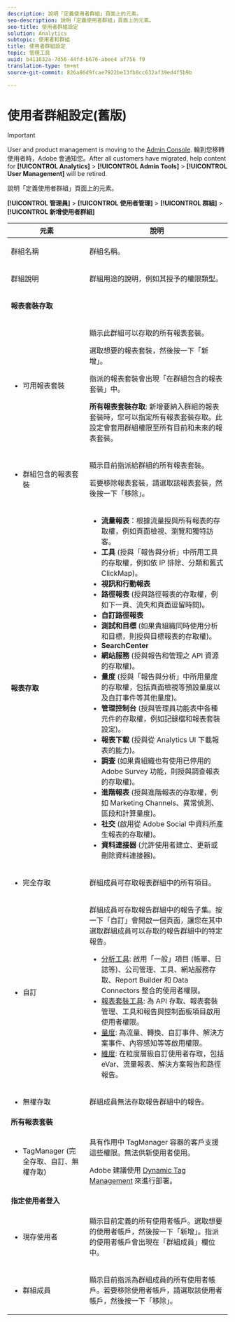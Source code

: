 ```yaml
---
description: 說明「定義使用者群組」頁面上的元素。
seo-description: 說明「定義使用者群組」頁面上的元素。
seo-title: 使用者群組設定
solution: Analytics
subtopic: 使用者和群組
title: 使用者群組設定
topic: 管理工具
uuid: b411032a-7d56-44fd-b676-abee4 af756 f9
translation-type: tm+mt
source-git-commit: 826a86d9fcae7922be13fb8cc632af39ed4f5b9b

---
```



# 使用者群組設定(舊版)

>[!IMPORTANT]
>
>User and product management is moving to the [Admin Console](https://helpx.adobe.com/enterprise/using/admin-console.html). 輪到您移轉使用者時，Adobe 會通知您。After all customers have migrated, help content for **[!UICONTROL Analytics]** &gt; **[!UICONTROL Admin Tools]** &gt; **[!UICONTROL User Management]** will be retired.

說明「定義使用者群組」頁面上的元素。

**[!UICONTROL 管理員]** &gt; **[!UICONTROL 使用者管理]** &gt; **[!UICONTROL 群組]** &gt; **[!UICONTROL 新增使用者群組]**

<table id="table_85E9EBF7984545C780631D6C2090BD99"> 
 <thead> 
  <tr> 
   <th colname="col1" class="entry"> 元素 </th> 
   <th colname="col2" class="entry"> 說明 </th> 
  </tr> 
 </thead>
 <tbody> 
  <tr> 
   <td colname="col1"> <p>群組名稱 </p> </td> 
   <td colname="col2"> <p>群組名稱。 </p> </td> 
  </tr> 
  <tr> 
   <td colname="col1"> <p>群組說明 </p> </td> 
   <td colname="col2"> <p>群組用途的說明，例如其授予的權限類型。 </p> </td> 
  </tr> 
  <tr> 
   <td colname="col1"> <p><b>報表套裝存取</b> </p> </td> 
   <td colname="col2"> </td> 
  </tr> 
  <tr> 
   <td colname="col1"> <p> 
     <ul id="ul_62D4A028A1194E02B2F0D364D01E741C"> 
      <li id="li_11ADAD0A625046409B4FCCEF1D14E1E6">可用報表套裝 </li> 
     </ul> </p> </td> 
   <td colname="col2"> <p>顯示此群組可以存取的所有報表套裝。 </p> <p>選取想要的報表套裝，然後按一下<span class="uicontrol">「新增」</span>。 </p> <p>指派的報表套裝會出現<span class="wintitle">「在群組包含的報表套裝」</span>中。 </p> <p><b>所有報表套裝存取</b>: 新增要納入群組的報表套裝時，您可以指定<span class="uicontrol">所有報表套裝存取</span>。此設定會套用群組權限至所有目前和未來的報表套裝。 </p> </td> 
  </tr> 
  <tr> 
   <td colname="col1"> <p> 
     <ul id="ul_2615D113681C402E8F6B2A844B402626"> 
      <li id="li_6E04FC6AE26F4052835EF3AE51CDE2E3">群組包含的報表套裝 </li> 
     </ul> </p> </td> 
   <td colname="col2"> <p>顯示目前指派給群組的所有報表套裝。 </p> <p>若要移除報表套裝，請選取該報表套裝，然後按一下「<span class="uicontrol">移除</span>」。 </p> </td> 
  </tr> 
  <tr> 
   <td colname="col1"> <p><b>報表存取</b> </p> </td> 
   <td colname="col2"> 
    <draft-comment> 
     <p> 
      <ul id="ul_81ABB1701BEC44ECB548F98EB818F83B"> 
       <li id="li_FCE10A56AF904C9CBCE24AC91025639C"><b>流量報表</b>：根據流量授與所有報表的存取權，例如頁面檢視、瀏覽和獨特訪客。 </li> 
       <li id="li_2742B7A661FC45F496DFFBBB6CE675DE"><b>工具</b> (授與「報告與分析」中所用工具的存取權，例如依 IP 排除、分類和舊式 ClickMap)。 </li> 
       <li id="li_88D54C31211B4A38B46FF64651718865"><b>視訊和行動報表</b> </li> 
       <li id="li_DBC756832B52433DA6467EA8AEC02DBA"><b>路徑報表</b> (授與路徑報表的存取權，例如下一頁、流失和頁面逗留時間)。 </li> 
       <li id="li_D0B1B964C071441EAEC919DD7CC08E3D"><b>自訂路徑報表</b> </li> 
       <li id="li_D63F60FF2DD2418A876B53404634D12D"><b>測試和目標 </b>(如果貴組織同時使用分析和目標，則授與目標報表的存取權)。 </li> 
       <li id="li_03CE1718D51049D596DB061932D97506"><b>SearchCenter</b> </li> 
       <li id="li_78AB0BCEDBA946718F90B6D7AB52CB80"><b>網站服務 </b>(授與報告和管理之 API 資源的存取權)。 </li> 
       <li id="li_DCA83780F6214AF1A82255BC977744F1"><b>量度</b> (授與「報告與分析」中所用量度的存取權，包括頁面檢視等預設量度以及自訂事件等其他量度)。</li> 
       <li id="li_A200E3CED33D4B15BFD30CBDD930912C"><b>管理控制台 </b>(授與管理員功能表中各種元件的存取權，例如記錄檔和報表套裝設定)。 </li> 
       <li id="li_CF3FA04D402A47618401633BA8583010"><b>報表下載</b> (授與從 Analytics UI 下載報表的能力)。 </li> 
       <li id="li_03AC2D9FF43648CB90E514C62DC31217"><b>調查</b> (如果貴組織也有使用已停用的 Adobe Survey 功能，則授與調查報表的存取權)。 </li> 
       <li id="li_9FC3F25F335641B5AC9232BDC2DCCECA"><b>進階報表</b> (授與進階報表的存取權，例如 Marketing Channels、異常偵測、區段和計算量度)。 </li> 
       <li id="li_DB56BEB8D31A4918B5CCD3CBBC1DF40A"><b>社交</b> (啟用從 Adobe Social 中資料所產生報表的存取權)。 </li> 
       <li id="li_3C2F4F91B92A4CD9BCDD69E6FCE85EEE"><b>資料連接器 </b>(允許使用者建立、更新或刪除資料連接器)。 </li> 
      </ul> </p> 
    </draft-comment> </td> 
  </tr> 
  <tr> 
   <td colname="col1"> <p> 
     <ul id="ul_CE3DC9C5D63348E48D72BEC32C9A2B45"> 
      <li id="li_9636E0FA37BE4FE48F8723F46C96FFC4">完全存取 </li> 
     </ul> </p> </td> 
   <td colname="col2"> <p>群組成員可存取報表群組中的所有項目。 </p> </td> 
  </tr> 
  <tr> 
   <td colname="col1"> <p> 
     <ul id="ul_B573C170710545F0BF5CC3675A8F7ECA"> 
      <li id="li_238BA42873E24953A0D73443F36BD7C8">自訂 </li> 
     </ul> </p> </td> 
   <td colname="col2"> <p>群組成員可存取報告群組中的報告子集。按一下「<span class="uicontrol">自訂</span>」會開啟一個頁面，讓您在其中選取群組成員可以存取的報告群組中的特定報告。 </p> 
    <ul id="ul_16D5EF18D57D4608AEEDEC40D90D8828"> 
     <li id="li_F29E84C6228A464C8807F09205AEAAC6"><a href="../../../admin/user-management2/c-customize-report-access/groups-analytics-tools.md#concept_C4383A6C0F5E4130875FDD3756F2E2FC" format="dita" scope="local">分析工具</a>: 啟用「一般」項目 (帳單、日誌等)、公司管理、工具、網站服務存取、Report Builder 和 Data Connectors 整合的使用者權限。 </li> 
     <li id="li_A6EB788162A2455E94CE54B9279A854D"><a href="../../../admin/user-management2/c-customize-report-access/groups-report-suite-tools.md#concept_C94E9864349B428AB9CCE0CA4B0A40FF" format="dita" scope="local">報表套裝工具</a>: 為 API 存取、報表套裝管理、工具和報告與控制面板項目啟用使用者權限。 </li> 
     <li id="li_EDB0255E009B4F1CAFAF53966B41363C"><a href="../../../admin/user-management2/c-customize-report-access/groups-metrics.md#concept_05D54436430E4320A48C7C685D337FBE" format="dita" scope="local">量度</a>: 為流量、轉換、自訂事件、解決方案事件、內容感知等等啟用權限。 </li> 
     <li id="li_8DAE87D1DEF54803A9C6FE31C01F0FB0"><a href="../../../admin/user-management2/c-customize-report-access/groups-dimensions.md#concept_68B36161345341369B6D01DC7DD42A22" format="dita" scope="local">維度</a>: 在粒度層級自訂使用者存取，包括 eVar、流量報表、解決方案報告和路徑報告。 </li> 
    </ul> </td> 
  </tr> 
  <tr> 
   <td colname="col1"> <p> 
     <ul id="ul_F992DC52D44B4E1E9448D699A57AA7A9"> 
      <li id="li_5D07359AF741418FB73468400686CB57">無權存取 </li> 
     </ul> </p> </td> 
   <td colname="col2"> <p>群組成員無法存取報告群組中的報告。 </p> </td> 
  </tr> 
  <tr> 
   <td colname="col1"><b>所有報表套裝</b> </td> 
   <td colname="col2"> </td> 
  </tr> 
  <tr> 
   <td colname="col1"> <p> 
     <ul id="ul_19FCA8B24B7E4477B9AC9564D6CF2D44"> 
      <li id="li_F006EF42026F43069AEC0BFE01D7CBC8">TagManager (完全存取、自訂、無權存取) </li> 
     </ul> </p> </td> 
   <td colname="col2"> <p>具有作用中 <span class="keyword">TagManager</span> 容器的客戶支援這些權限。無法供新使用者使用。 </p> <p>Adobe 建議使用 <a href="https://marketing.adobe.com/resources/help/en_US/dtm/atm_migration.html" format="html" scope="external">Dynamic Tag Management</a> 來進行部署。 </p> </td> 
  </tr> 
  <tr> 
   <td colname="col1"><b>指定使用者登入</b> </td> 
   <td colname="col2"> </td> 
  </tr> 
  <tr> 
   <td colname="col1"> <p> 
     <ul id="ul_8C68B33A3847467DBDC58838E3E85612"> 
      <li id="li_9BA51B0001AA41DE949322083A6CE70D">現存使用者 </li> 
     </ul> </p> </td> 
   <td colname="col2"> <p>顯示目前定義的所有使用者帳戶。選取想要的使用者帳戶，然後按一下「<span class="uicontrol">新增</span>」。指派的使用者帳戶會出現在<span class="uicontrol">「群組成員」</span>欄位中。 </p> </td> 
  </tr> 
  <tr> 
   <td colname="col1"> <p> 
     <ul id="ul_5EAE5B2B54EA4C87BAA0C30AE9C8ECB0"> 
      <li id="li_FB6C9E925A5E498BBAFE13EF7606E940">群組成員 </li> 
     </ul> </p> </td> 
   <td colname="col2"> <p>顯示目前指派為群組成員的所有使用者帳戶。若要移除使用者帳戶，請選取該使用者帳戶，然後按一下「<span class="uicontrol">移除</span>」。 </p> </td> 
  </tr> 
 </tbody> 
</table>

